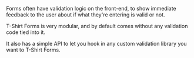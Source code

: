 Forms often have validation logic on the front-end, to show immediate feedback to the user about if what they're entering is valid or not.

T-Shirt Forms is very modular, and by default comes without any validation code tied into it.

It also has a simple API to let you hook in any custom validation library you want to T-Shirt Forms.
